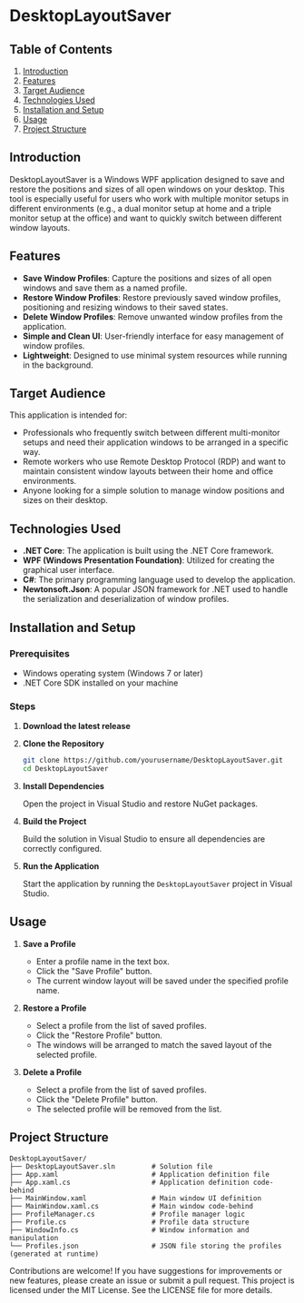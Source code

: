 # DesktopLayoutSaver

## Table of Contents
1. [Introduction](#introduction)
2. [Features](#features)
3. [Target Audience](#target-audience)
4. [Technologies Used](#technologies-used)
5. [Installation and Setup](#installation-and-setup)
6. [Usage](#usage)
7. [Project Structure](#project-structure)

## Introduction

DesktopLayoutSaver is a Windows WPF application designed to save and restore the positions and sizes of all open windows on your desktop. This tool is especially useful for users who work with multiple monitor setups in different environments (e.g., a dual monitor setup at home and a triple monitor setup at the office) and want to quickly switch between different window layouts.

## Features

- **Save Window Profiles**: Capture the positions and sizes of all open windows and save them as a named profile.
- **Restore Window Profiles**: Restore previously saved window profiles, positioning and resizing windows to their saved states.
- **Delete Window Profiles**: Remove unwanted window profiles from the application.
- **Simple and Clean UI**: User-friendly interface for easy management of window profiles.
- **Lightweight**: Designed to use minimal system resources while running in the background.

## Target Audience

This application is intended for:
- Professionals who frequently switch between different multi-monitor setups and need their application windows to be arranged in a specific way.
- Remote workers who use Remote Desktop Protocol (RDP) and want to maintain consistent window layouts between their home and office environments.
- Anyone looking for a simple solution to manage window positions and sizes on their desktop.

## Technologies Used

- **.NET Core**: The application is built using the .NET Core framework.
- **WPF (Windows Presentation Foundation)**: Utilized for creating the graphical user interface.
- **C#**: The primary programming language used to develop the application.
- **Newtonsoft.Json**: A popular JSON framework for .NET used to handle the serialization and deserialization of window profiles.

## Installation and Setup

### Prerequisites

- Windows operating system (Windows 7 or later)
- .NET Core SDK installed on your machine

### Steps

1. **Download the latest release**
2. **Clone the Repository**

    ```bash
    git clone https://github.com/yourusername/DesktopLayoutSaver.git
    cd DesktopLayoutSaver
    ```

3. **Install Dependencies**

    Open the project in Visual Studio and restore NuGet packages.

4. **Build the Project**

    Build the solution in Visual Studio to ensure all dependencies are correctly configured.

5. **Run the Application**

    Start the application by running the `DesktopLayoutSaver` project in Visual Studio.

## Usage

1. **Save a Profile**
    - Enter a profile name in the text box.
    - Click the "Save Profile" button.
    - The current window layout will be saved under the specified profile name.

2. **Restore a Profile**
    - Select a profile from the list of saved profiles.
    - Click the "Restore Profile" button.
    - The windows will be arranged to match the saved layout of the selected profile.

3. **Delete a Profile**
    - Select a profile from the list of saved profiles.
    - Click the "Delete Profile" button.
    - The selected profile will be removed from the list.

## Project Structure

```plaintext
DesktopLayoutSaver/
├── DesktopLayoutSaver.sln         # Solution file
├── App.xaml                       # Application definition file
├── App.xaml.cs                    # Application definition code-behind
├── MainWindow.xaml                # Main window UI definition
├── MainWindow.xaml.cs             # Main window code-behind
├── ProfileManager.cs              # Profile manager logic
├── Profile.cs                     # Profile data structure
├── WindowInfo.cs                  # Window information and manipulation
└── Profiles.json                  # JSON file storing the profiles (generated at runtime)
```

Contributions are welcome! If you have suggestions for improvements or new features, please create an issue or submit a pull request.
This project is licensed under the MIT License. See the LICENSE file for more details. 
